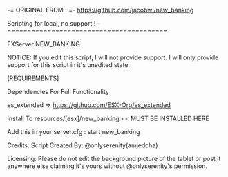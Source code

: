 -= ORIGINAL FROM : =-
https://github.com/jacobwi/new_banking

Scripting for local, no support !
-========================================

FXServer NEW_BANKING

NOTICE: If you edit this script, I will not provide support. I will only provide support for this script in it's unedited state.

[REQUIREMENTS]

Dependencies For Full Functionality

es_extended => https://github.com/ESX-Org/es_extended



Install To resources/[esx]/new_banking << MUST BE INSTALLED HERE


Add this in your server.cfg :
start new_banking

Credits: Script Created By: @onlyserenity(amjedcha)

Licensing: Please do not edit the background picture of the tablet or post it anywhere else claiming it's yours without @onlyserenity's permission.
